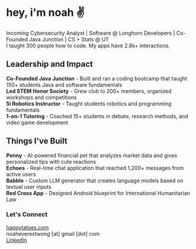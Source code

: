 # hey, i'm noah ✌️ 

Incoming Cybersecurity Analyst | Software @ Longhorn Developers | Co-Founded Java Junction | CS + Stats @ UT  
I taught 300 people how to code. My apps have 2.8k+ interactions.

## Leadership and Impact

**Co-Founded Java Junction** - Built and ran a coding bootcamp that taught 150+ students Java and software fundamentals  
**Led STEM Honor Society** - Grew club to 200+ members, organized workshops and competitions  
**5i Robotics Instructor** - Taught students robotics and programming fundamentals  
**1-on-1 Tutoring** - Coached 15+ students in debate, research methods, and video game development  

## Things I've Built

**Penny** - AI-powered financial pet that analyzes market data and gives personalized tips with cute reactions  
**Echoes** - Real-time chat application that reached 1,200+ messages from active users  
**Babble** - Custom LLM generator that creates language models based on textual user inputs  
**Red Cross App** - Designed Android blueprint for International Humanitarian Law

### Let's Connect

[happytatoes.com](https://happytatoes.com)  
noaheverestwong [at] gmail [dot] com  
[LinkedIn](https://www.linkedin.com/in/noah-wong-atx/)  
